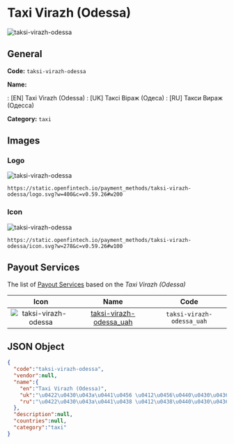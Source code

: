 
# Taxi Virazh (Odessa) 
![taksi-virazh-odessa](https://static.openfintech.io/payment_methods/taksi-virazh-odessa/logo.svg?w=400&c=v0.59.26#w200)  

## General 
**Code:** `taksi-virazh-odessa` 
 
**Name:** 
 
:	[EN] Taxi Virazh (Odessa) 
:	[UK] Таксі Віраж (Одеса) 
:	[RU] Такси Вираж (Одесса) 
 
**Category:** `taxi` 
 

## Images 

### Logo 
![taksi-virazh-odessa](https://static.openfintech.io/payment_methods/taksi-virazh-odessa/logo.svg?w=400&c=v0.59.26#w200)  

```
https://static.openfintech.io/payment_methods/taksi-virazh-odessa/logo.svg?w=400&c=v0.59.26#w200
```  

### Icon 
![taksi-virazh-odessa](https://static.openfintech.io/payment_methods/taksi-virazh-odessa/icon.svg?w=278&c=v0.59.26#w100)  

```
https://static.openfintech.io/payment_methods/taksi-virazh-odessa/icon.svg?w=278&c=v0.59.26#w100
```  

## Payout Services 
 
The list of [Payout Services](/payout-services/) based on the _Taxi Virazh (Odessa)_ 

|Icon|Name|Code| 
|:---:|:---:|:---:| 
|![taksi-virazh-odessa](https://static.openfintech.io/payout_methods/taksi-virazh-odessa/icon.png?w=278&c=v0.59.26#w40) |[taksi-virazh-odessa_uah](/payout-services/taksi-virazh-odessa_uah/)|`taksi-virazh-odessa_uah`| 
 

## JSON Object 

```json
{
  "code":"taksi-virazh-odessa",
  "vendor":null,
  "name":{
    "en":"Taxi Virazh (Odessa)",
    "uk":"\u0422\u0430\u043a\u0441\u0456 \u0412\u0456\u0440\u0430\u0436 (\u041e\u0434\u0435\u0441\u0430)",
    "ru":"\u0422\u0430\u043a\u0441\u0438 \u0412\u0438\u0440\u0430\u0436 (\u041e\u0434\u0435\u0441\u0441\u0430)"
  },
  "description":null,
  "countries":null,
  "category":"taxi"
}
```  
